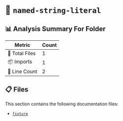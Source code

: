 # 📁 `named-string-literal`

## 📊 Analysis Summary For Folder

| Metric | Count |
|--------|-------|
| 📁 Total Files | 1 |
| 📦 Imports | 1 |
| 🔢 Line Count | 2 |


## 📋 Files

This section contains the following documentation files:

- [`fixture`](./fixture.md)